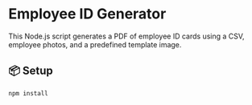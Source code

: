 # Employee ID Generator

This Node.js script generates a PDF of employee ID cards using a CSV, employee photos, and a predefined template image.
## 📦 Setup
```bash
npm install
```